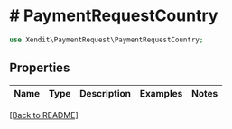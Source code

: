 # # PaymentRequestCountry


```php
use Xendit\PaymentRequest\PaymentRequestCountry;
```

## Properties

Name | Type | Description | Examples | Notes
------------ | ------------- | ------------- | ------------- | ------------- 

[[Back to README]](../../README.md)
